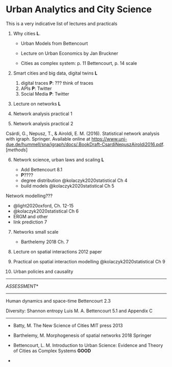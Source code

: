 # Urban Analytics and City Science

This is a very indicative list of lectures and practicals

1. Why cities **L**. 

   - Urban Models from Bettencourt

   - Lecture on Urban Economics by Jan Bruckner
   - Cities as complex system: p. 11 Bettencourt, p. 14 scale

2. Smart cities and big data, digital twins **L**

   1. digital traces **P**: ??? think of traces
   2. APIs **P**: Twitter
   3. Social Media **P**: Twitter

3. Lecture on networks **L**

4. Network analysis practical 1

5. Network analysis practical 2

Csárdi, G., Nepusz, T., & Airoldi, E. M. (2016). Statistical network analysis with igraph. Springer. Available online at https://www.uni-due.de/hummell/sna/igraph/docs/.BookDraft-CsardiNepuszAiroldi2016.pdf. [*methods*]

6. Network science, urban laws and scaling **L**

   - Add Bettencourt 8.1
   - **P**????
   - degree distribution @kolaczyk2020statistical Ch 4
   - build models @kolaczyk2020statistical Ch 5

Network modelling??? 
- @light2020oxford, Ch. 12-15
- @kolaczyk2020statistical Ch 6
- ERGM and other
- link prediction 7

7. Networks small scale

   - Barthelemy 2018 Ch. 7

8. Lecture on spatial interactions
2012 paper

9. Practical on spatial interaction modelling 
@kolaczyk2020statistical Ch 9

10. Urban policies and causality

---

*ASSESSMENT** 

---

Human dynamics and space-time Bettencourt 2.3

Diversity: Shannon entropy Luis M. A. Bettencourt 5.1 and Appendix C

---

- Batty, M. The New Science of Cities MIT press 2013 

- Barthelemy, M. Morphogenesis of spatial networks 2018 Springer 

- Bettencourt, L. M. Introduction to Urban Science: Evidence and Theory of Cities as Complex Systems **GOOD**

- 